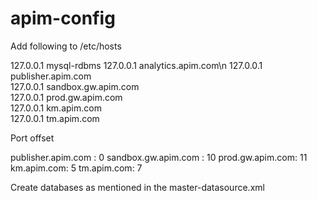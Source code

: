 # apim-config

Add following to /etc/hosts

127.0.0.1 mysql-rdbms
127.0.0.1 analytics.apim.com\n
127.0.0.1 publisher.apim.com                    
127.0.0.1 sandbox.gw.apim.com                    
127.0.0.1 prod.gw.apim.com                       
127.0.0.1 km.apim.com                            
127.0.0.1 tm.apim.com                           


Port offset

publisher.apim.com : 0
sandbox.gw.apim.com : 10
prod.gw.apim.com: 11
km.apim.com: 5
tm.apim.com: 7

Create databases as mentioned in the master-datasource.xml
